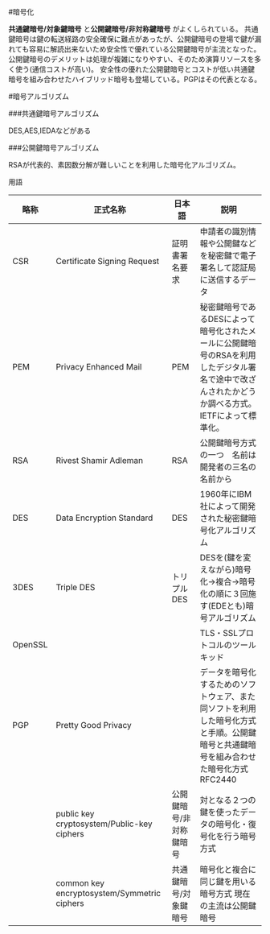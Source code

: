 #暗号化

**共通鍵暗号/対象鍵暗号** と**公開鍵暗号/非対称鍵暗号** がよくしられている。
共通鍵暗号は鍵の転送経路の安全確保に難点があったが、公開鍵暗号の登場で鍵が漏れても容易に解読出来ないため安全性で優れている公開鍵暗号が主流となった。公開鍵暗号のデメリットは処理が複雑になりやすい、そのため演算リソースを多く使う(通信コストが高い)。
安全性の優れた公開鍵暗号とコストが低い共通鍵暗号を組み合わせたハイブリッド暗号も登場している。PGPはその代表となる。

#暗号アルゴリズム

###共通鍵暗号アルゴリズム

DES,AES,IEDAなどがある

###公開鍵暗号アルゴリズム

RSAが代表的、素因数分解が難しいことを利用した暗号化アルゴリズム。

用語

| 略称| 正式名称 |日本語|説明|
|--------|--------|------|------|
| CSR       |    Certificate Signing Request   |証明書署名要求|申請者の識別情報や公開鍵などを秘密鍵で電子署名して認証局に送信するデータ|
|PEM | Privacy Enhanced Mail | PEM|秘密鍵暗号であるDESによって暗号化されたメールに公開鍵暗号のRSAを利用したデジタル署名で途中で改ざんされたかどうか調べる方式。IETFによって標準化。|
|RSA| Rivest Shamir Adleman|RSA|公開鍵暗号方式の一つ　名前は開発者の三名の名前から|
|DES| Data Encryption Standard |DES|1960年にIBM社によって開発された秘密鍵暗号化アルゴリズム|
|3DES|Triple DES|トリプルDES|DESを(鍵を変えながら)暗号化->複合->暗号化の順に３回施す(EDEとも)暗号アルゴリズム|
|OpenSSL|||TLS・SSLプロトコルのツールキッド|
|PGP|Pretty Good Privacy||データを暗号化するためのソフトウェア、また同ソフトを利用した暗号化方式と手順。公開鍵暗号と共通鍵暗号を組み合わせた暗号化方式 RFC2440|
||public key cryptosystem/Public-key ciphers|公開鍵暗号/非対称鍵暗号|対となる２つの鍵を使ったデータの暗号化・復号化を行う暗号方式|
||common key encryptosystem/Symmetric ciphers|共通鍵暗号/対象鍵暗号|暗号化と複合に同じ鍵を用いる暗号方式 現在の主流は公開鍵暗号|



